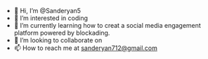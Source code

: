 - 👋 Hi, I’m @Sanderyan5
- 👀 I’m interested in coding
- 🌱 I’m currently learning how to creat a social media engagement platform powered by blockading.
- 💞️ I’m looking to collaborate on 
- 📫 How to reach me at sanderyan712@gmail.com 

<!---
Sanderyan5/Sanderyan5 is a ✨ special ✨ repository because its `README.md` (this file) appears on your GitHub profile.
You can click the Preview link to take a look at your changes.
--->
